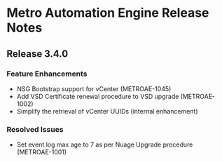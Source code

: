 # Metro Automation Engine Release Notes
## Release 3.4.0
### Feature Enhancements
* NSG Bootstrap support for vCenter (METROAE-1045)
* Add VSD Certificate renewal procedure to VSD upgrade (METROAE-1002)
* Simplify the retrieval of vCenter UUIDs (internal enhancement)

### Resolved Issues
* Set event log max age to 7 as per Nuage Upgrade procedure (METROAE-1001)
